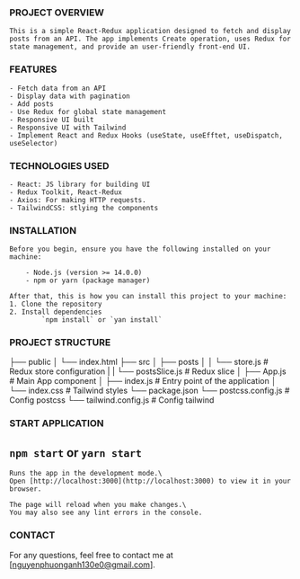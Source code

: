 ### PROJECT OVERVIEW
    This is a simple React-Redux application designed to fetch and display posts from an API. The app implements Create operation, uses Redux for state management, and provide an user-friendly front-end UI.

### FEATURES
    - Fetch data from an API
    - Display data with pagination
    - Add posts
    - Use Redux for global state management
    - Responsive UI built 
    - Responsive UI with Tailwind 
    - Implement React and Redux Hooks (useState, useEfftet, useDispatch, useSelector)

### TECHNOLOGIES USED
    - React: JS library for building UI
    - Redux Toolkit, React-Redux
    - Axios: For making HTTP requests.
    - TailwindCSS: stlying the components 

### INSTALLATION
    Before you begin, ensure you have the following installed on your machine:

        - Node.js (version >= 14.0.0)
        - npm or yarn (package manager) 
    
    After that, this is how you can install this project to your machine:
    1. Clone the repository
    2. Install dependencies
            `npm install` or `yan install`

### PROJECT STRUCTURE
├── public
│   └── index.html
├── src
│   ├── posts
│   │   └── store.js        # Redux store configuration
|   |   └── postsSlice.js   # Redux slice
│   ├── App.js              # Main App component
│   ├── index.js            # Entry point of the application
│   └── index.css           # Tailwind styles
└── package.json
└── postcss.config.js       # Config postcss
└── tailwind.config.js      # Config tailwind
    

### START APPLICATION
## `npm start` or `yarn start`
    
    Runs the app in the development mode.\
    Open [http://localhost:3000](http://localhost:3000) to view it in your browser.

    The page will reload when you make changes.\
    You may also see any lint errors in the console.

### CONTACT
For any questions, feel free to contact me at [nguyenphuonganh130e0@gmail.com].